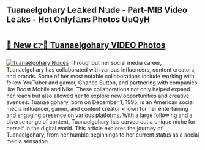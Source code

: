 ## Tuanaelgohary Le𝚊ked N𝚞de - Part-MlB Video Le𝚊ks - Hot Onlyf𝚊ns Photos UuQyH

# <h2><a href="http://ac30850.deff.icu/?id=Tuanaelgohary">🔗 New 👉🔴 Tuanaelgohary VIDEO Photos</a></h2>

[![Tuanaelgohary N𝚞des](https://i.imgur.com/rIISA9y.gif)](http://ac30850.deff.icu/?id=Tuanaelgohary)
Throughout her social media career, Tuanaelgohary has collaborated with various influencers, content creators, and brands. Some of her most notable collaborations include working with fellow YouTuber and gamer, Chance Sutton, and partnering with companies like Boost Mobile and Nike. These collaborations not only helped expand her reach but also allowed her to explore new opportunities and creative avenues. Tuanaelgohary, born on December 1, 1995, is an American social media influencer, gamer, and content creator known for her entertaining and engaging presence on various platforms. With a large following and a diverse range of content, Tuanaelgohary has carved out a unique niche for herself in the digital world. This article explores the journey of Tuanaelgohary, from her humble beginnings to her current status as a social media sensation.
